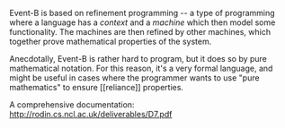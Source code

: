 Event-B is based on refinement programming -- a type of programming where a language has a _context_ and a _machine_ which then model some functionality. The machines are then refined by other machines, which together prove mathematical properties of the system.

Anecdotally, Event-B is rather hard to program, but it does so by pure mathematical notation. For this reason, it's a very formal language, and might be useful in cases where the programmer wants to use "pure mathematics" to ensure [[reliance]] properties.

A comprehensive documentation: http://rodin.cs.ncl.ac.uk/deliverables/D7.pdf